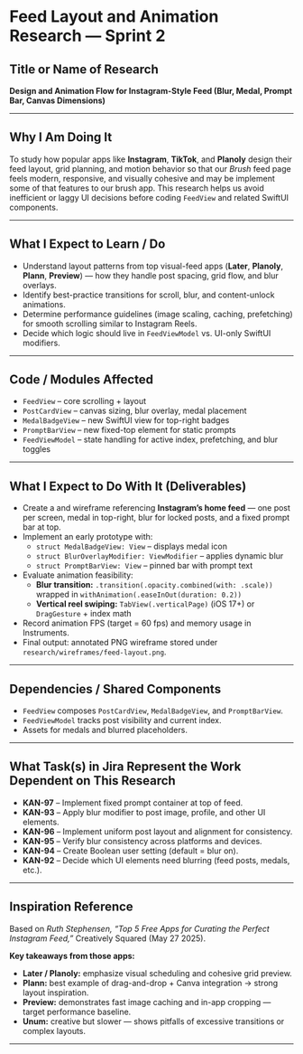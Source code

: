 # Feed Layout and Animation Research — Sprint 2  

## Title or Name of Research  
**Design and Animation Flow for Instagram-Style Feed (Blur, Medal, Prompt Bar, Canvas Dimensions)**  

---

## Why I Am Doing It  
To study how popular apps like **Instagram**, **TikTok**, and **Planoly** design their feed layout, grid planning, and motion behavior so that our *Brush* feed page feels modern, responsive, and visually cohesive and may be implement some of that features to our brush app.
This research helps us avoid inefficient or laggy UI decisions before coding `FeedView` and related SwiftUI components.  

---

## What I Expect to Learn / Do  
- Understand layout patterns from top visual-feed apps (**Later**, **Planoly**, **Plann**, **Preview**) — how they handle post spacing, grid flow, and blur overlays.  
- Identify best-practice transitions for scroll, blur, and content-unlock animations.  
- Determine performance guidelines (image scaling, caching, prefetching) for smooth scrolling similar to Instagram Reels.  
- Decide which logic should live in `FeedViewModel` vs. UI-only SwiftUI modifiers.  

---

## Code / Modules Affected  
- `FeedView` – core scrolling + layout  
- `PostCardView` – canvas sizing, blur overlay, medal placement  
- `MedalBadgeView` – new SwiftUI view for top-right badges  
- `PromptBarView` – new fixed-top element for static prompts  
- `FeedViewModel` – state handling for active index, prefetching, and blur toggles  

---

## What I Expect to Do With It (Deliverables)  
- Create a and wireframe referencing **Instagram’s home feed** — one post per screen, medal in top-right, blur for locked posts, and a fixed prompt bar at top.  
- Implement an early prototype with:  
  - `struct MedalBadgeView: View` – displays medal icon  
  - `struct BlurOverlayModifier: ViewModifier` – applies dynamic blur  
  - `struct PromptBarView: View` – pinned bar with prompt text  
- Evaluate animation feasibility:  
  - **Blur transition:** `.transition(.opacity.combined(with: .scale))` wrapped in `withAnimation(.easeInOut(duration: 0.2))`  
  - **Vertical reel swiping:** `TabView(.verticalPage)` (iOS 17+) or `DragGesture` + index math  
- Record animation FPS (target = 60 fps) and memory usage in Instruments.  
- Final output: annotated PNG wireframe stored under `research/wireframes/feed-layout.png`.  

---

## Dependencies / Shared Components  
- `FeedView` composes `PostCardView`, `MedalBadgeView`, and `PromptBarView`.  
- `FeedViewModel` tracks post visibility and current index.  
- Assets for medals and blurred placeholders.  

---

## What Task(s) in Jira Represent the Work Dependent on This Research  

- **KAN-97** – Implement fixed prompt container at top of feed.
- **KAN-93** – Apply blur modifier to post image, profile, and other UI elements.
- **KAN-96** – Implement uniform post layout and alignment for consistency.
- **KAN-95** – Verify blur consistency across platforms and devices.
- **KAN-94** – Create Boolean user setting (default = blur on).
- **KAN-92** – Decide which UI elements need blurring (feed posts, medals, etc.).

---

## Inspiration Reference  
Based on *Ruth Stephensen, “Top 5 Free Apps for Curating the Perfect Instagram Feed,”* Creatively Squared (May 27 2025).  

**Key takeaways from those apps:**  
- **Later / Planoly:** emphasize visual scheduling and cohesive grid preview.  
- **Plann:** best example of drag-and-drop + Canva integration → strong layout inspiration.  
- **Preview:** demonstrates fast image caching and in-app cropping — target performance baseline.  
- **Unum:** creative but slower — shows pitfalls of excessive transitions or complex layouts.  

---


